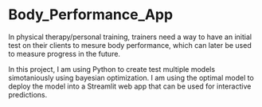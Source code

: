 # Body_Performance_App

In physical therapy/personal training, trainers need a way to have an initial test on their clients to mesure body performance, which can later be used to measure progress in the future. 

In this project, I am using Python to create test multiple models simotaniously using bayesian optimization. I am using the optimal model to deploy the model into a Streamlit web app that can be used for interactive predictions.
